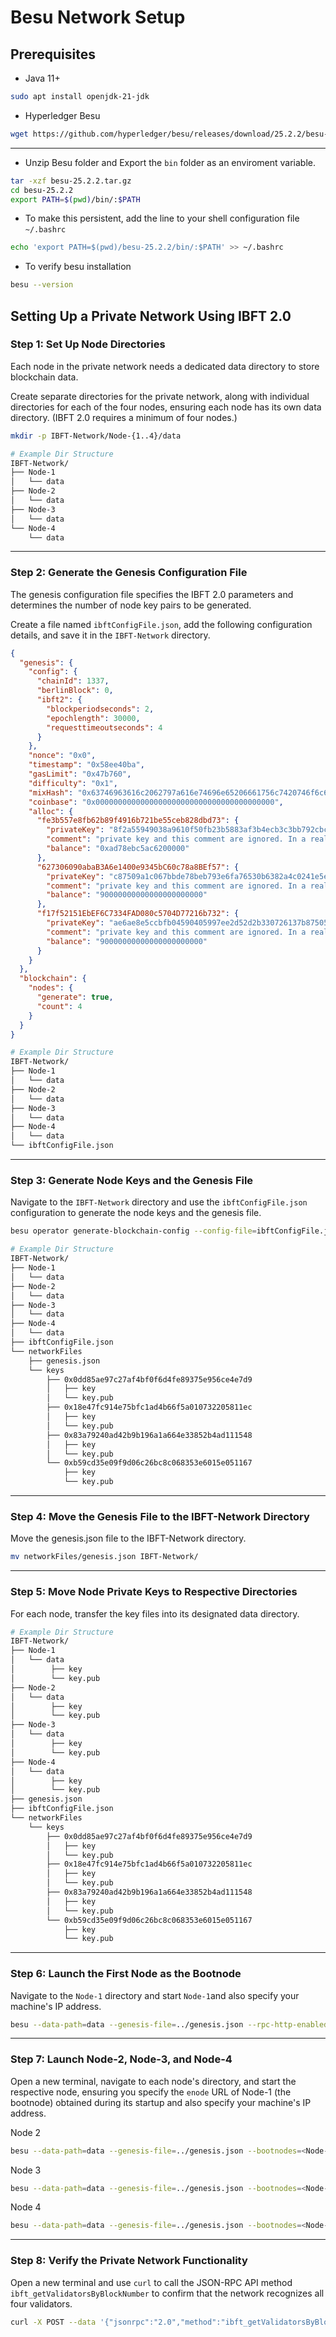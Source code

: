 # Besu Network Setup
## Prerequisites
- Java 11+
```bash
sudo apt install openjdk-21-jdk
```
- Hyperledger Besu
```bash
wget https://github.com/hyperledger/besu/releases/download/25.2.2/besu-25.2.2.tar.gz
```
---
- Unzip Besu folder and Export the `bin` folder as an enviroment variable.
```bash
tar -xzf besu-25.2.2.tar.gz
cd besu-25.2.2
export PATH=$(pwd)/bin/:$PATH
```
- To make this persistent, add the line to your shell configuration file `~/.bashrc`
```bash
echo 'export PATH=$(pwd)/besu-25.2.2/bin/:$PATH' >> ~/.bashrc
```
- To verify besu installation 
```bash
besu --version
```

## Setting Up a Private Network Using IBFT 2.0
### Step 1: Set Up Node Directories
Each node in the private network needs a dedicated data directory to store blockchain data.

Create separate directories for the private network, along with individual directories for each of the four nodes, ensuring each node has its own data directory. (IBFT 2.0 requires a minimum of four nodes.)

```bash
mkdir -p IBFT-Network/Node-{1..4}/data
```

```bash
# Example Dir Structure
IBFT-Network/
├── Node-1
│   └── data
├── Node-2
│   └── data
├── Node-3
│   └── data
└── Node-4
    └── data
```

---

### Step 2: Generate the Genesis Configuration File

The genesis configuration file specifies the IBFT 2.0 parameters and determines the number of node key pairs to be generated.

Create a file named `ibftConfigFile.json`, add the following configuration details, and save it in the `IBFT-Network` directory.

```json
{
  "genesis": {
    "config": {
      "chainId": 1337,
      "berlinBlock": 0,
      "ibft2": {
        "blockperiodseconds": 2,
        "epochlength": 30000,
        "requesttimeoutseconds": 4
      }
    },
    "nonce": "0x0",
    "timestamp": "0x58ee40ba",
    "gasLimit": "0x47b760",
    "difficulty": "0x1",
    "mixHash": "0x63746963616c2062797a616e74696e65206661756c7420746f6c6572616e6365",
    "coinbase": "0x0000000000000000000000000000000000000000",
    "alloc": {
      "fe3b557e8fb62b89f4916b721be55ceb828dbd73": {
        "privateKey": "8f2a55949038a9610f50fb23b5883af3b4ecb3c3bb792cbcefbd1542c692be63",
        "comment": "private key and this comment are ignored. In a real chain, the private key should NOT be stored",
        "balance": "0xad78ebc5ac6200000"
      },
      "627306090abaB3A6e1400e9345bC60c78a8BEf57": {
        "privateKey": "c87509a1c067bbde78beb793e6fa76530b6382a4c0241e5e4a9ec0a0f44dc0d3",
        "comment": "private key and this comment are ignored. In a real chain, the private key should NOT be stored",
        "balance": "90000000000000000000000"
      },
      "f17f52151EbEF6C7334FAD080c5704D77216b732": {
        "privateKey": "ae6ae8e5ccbfb04590405997ee2d52d2b330726137b875053c36d94e974d162f",
        "comment": "private key and this comment are ignored. In a real chain, the private key should NOT be stored",
        "balance": "90000000000000000000000"
      }
    }
  },
  "blockchain": {
    "nodes": {
      "generate": true,
      "count": 4
    }
  }
}
```

```bash
# Example Dir Structure
IBFT-Network/
├── Node-1
│   └── data
├── Node-2
│   └── data
├── Node-3
│   └── data
├── Node-4
│   └── data
└── ibftConfigFile.json
```

---

### Step 3: Generate Node Keys and the Genesis File

Navigate to the `IBFT-Network` directory and use the `ibftConfigFile.json` configuration to generate the node keys and the genesis file.

```bash
besu operator generate-blockchain-config --config-file=ibftConfigFile.json --to=networkFiles --private-key-file-name=key
```

```bash
# Example Dir Structure
IBFT-Network/
├── Node-1
│   └── data
├── Node-2
│   └── data
├── Node-3
│   └── data
├── Node-4
│   └── data
├── ibftConfigFile.json
└── networkFiles
    ├── genesis.json
    └── keys
        ├── 0x0dd85ae97c27af4bf0f6d4fe89375e956ce4e7d9
        │   ├── key
        │   └── key.pub
        ├── 0x18e47fc914e75bfc1ad4b66f5a010732205811ec
        │   ├── key
        │   └── key.pub
        ├── 0x83a79240ad42b9b196a1a664e33852b4ad111548
        │   ├── key
        │   └── key.pub
        └── 0xb59cd35e09f9d06c26bc8c068353e6015e051167
            ├── key
            └── key.pub
```

---

### Step 4: Move the Genesis File to the IBFT-Network Directory

Move the genesis.json file to the IBFT-Network directory.

```bash
mv networkFiles/genesis.json IBFT-Network/
```

---

### Step 5: Move Node Private Keys to Respective Directories

For each node, transfer the key files into its designated data directory.

```bash
# Example Dir Structure
IBFT-Network/
├── Node-1
│   └── data
│        ├── key
│        └── key.pub
├── Node-2
│   └── data
│        ├── key
│        └── key.pub
├── Node-3
│   └── data
│        ├── key
│        └── key.pub
├── Node-4
│   └── data
│        ├── key
│        └── key.pub
├── genesis.json
├── ibftConfigFile.json
└── networkFiles
    └── keys
        ├── 0x0dd85ae97c27af4bf0f6d4fe89375e956ce4e7d9
        │   ├── key
        │   └── key.pub
        ├── 0x18e47fc914e75bfc1ad4b66f5a010732205811ec
        │   ├── key
        │   └── key.pub
        ├── 0x83a79240ad42b9b196a1a664e33852b4ad111548
        │   ├── key
        │   └── key.pub
        └── 0xb59cd35e09f9d06c26bc8c068353e6015e051167
            ├── key
            └── key.pub
```

---

### Step 6: Launch the First Node as the Bootnode

Navigate to the `Node-1` directory and start `Node-1`and also specify your machine's IP address.

```bash
besu --data-path=data --genesis-file=../genesis.json --rpc-http-enabled --rpc-http-api=ETH,NET,IBFT --host-allowlist="*" --rpc-http-cors-origins="all" --rpc-http-host=<ip-address> --min-gas-price=0
```

---

### Step 7: Launch Node-2, Node-3, and Node-4

Open a new terminal, navigate to each node's directory, and start the respective node, ensuring you specify the `enode` URL of Node-1 (the bootnode) obtained during its startup and also specify your machine's IP address.

Node 2
```bash
besu --data-path=data --genesis-file=../genesis.json --bootnodes=<Node-1 Enode URL> --p2p-port=30304 --rpc-http-enabled --rpc-http-api=ETH,NET,IBFT --host-allowlist="*" --rpc-http-cors-origins="all" --rpc-http-port=8546 --rpc-http-host=<ip-address> --min-gas-price=0
```

Node 3
```bash
besu --data-path=data --genesis-file=../genesis.json --bootnodes=<Node-1 Enode URL> --p2p-port=30305 --rpc-http-enabled --rpc-http-api=ETH,NET,IBFT --host-allowlist="*" --rpc-http-cors-origins="all" --rpc-http-port=8547 --rpc-http-host=<ip-address> --min-gas-price=0
```

Node 4
```bash
besu --data-path=data --genesis-file=../genesis.json --bootnodes=<Node-1 Enode URL> --p2p-port=30306 --rpc-http-enabled --rpc-http-api=ETH,NET,IBFT --host-allowlist="*" --rpc-http-cors-origins="all" --rpc-http-port=8548 --rpc-http-host=<ip-address> --min-gas-price=0
```

---

### Step 8: Verify the Private Network Functionality

Open a new terminal and use `curl` to call the JSON-RPC API method `ibft_getValidatorsByBlockNumber` to confirm that the network recognizes all four validators.

```bash
curl -X POST --data '{"jsonrpc":"2.0","method":"ibft_getValidatorsByBlockNumber","params":["latest"], "id":1}' localhost:8545
```
